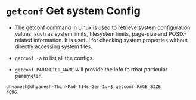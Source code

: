 # `getconf` Get system Config

- The getconf command in Linux is used to retrieve system configuration values, such as system limits, filesystem limits, page-size and POSIX-related information. It is useful for checking system properties without directly accessing system files.

- `getconf -a` to list all the configs.

- `getconf PARAMETER_NAME` will provide the info fo rthat particular parameter.
```sh
dhyanesh@dhyanesh-ThinkPad-T14s-Gen-1:~$ getconf PAGE_SIZE 
4096
```

